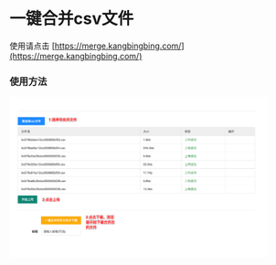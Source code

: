 # 一键合并csv文件

使用请点击 [https://merge.kangbingbing.com/](https://merge.kangbingbing.com/)

### 使用方法

<img src="./note.png" width="90%" height="90%" />






